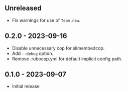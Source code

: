 ## Unreleased

- Fix warnings for use of `Team.new`.

## 0.2.0 - 2023-09-16

- Disable unnecessary cop for slimembedcop.
- Add `--debug` option.
- Remove .rubocop.yml for default implicit config path.

## 0.1.0 - 2023-09-07

- Initial release
